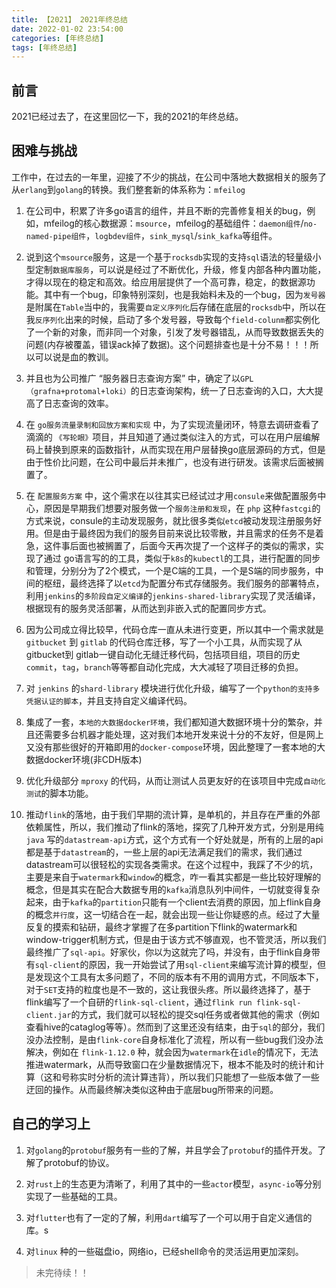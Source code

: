 ```yaml
---
title: 【2021】 2021年终总结
date: 2022-01-02 23:54:00
categories: [年终总结]
tags: [年终总结]
---
```


## 前言

2021已经过去了，在这里回忆一下，我的2021的年终总结。

<!-- more -->

## 困难与挑战

工作中，在过去的一年里，迎接了不少的挑战，在公司中落地大数据相关的服务了从`erlang`到`golang`的转换。我们整套新的体系称为：`mfeilog`

1. 在公司中，积累了许多go语言的组件，并且不断的完善修复相关的bug，例如，mfeilog的核心数据源：`msource`，mfeilog的基础组件：`daemon组件`/`no-named-pipe组件`，`logbdev组件`，`sink_mysql`/`sink_kafka`等组件。

2. 说到这个`msource`服务，这是一个基于`rocksdb`实现的支持`sql`语法的轻量级小型定制`数据库服务`，可以说是经过了不断优化，升级，修复内部各种内置功能，才得以现在的稳定和高效。给应用层提供了一个高可靠，稳定，的数据源功能。其中有一个bug，印象特别深刻，也是我始料未及的一个bug，因为`发号器`是附属在`Table`当中的，我需要`自定义序列化`后存储在底层的`rocksdb`中，所以在我`反序列化`出来的时候，启动了多个发号器，导致每个`field-colunm`都实例化了一个新的对象，而非同一个对象，引发了发号器错乱，从而导致数据丢失的问题(内存被覆盖，错误ack掉了数据)。这个问题排查也是十分不易！！！所以可以说是血的教训。

3. 并且也为公司推广 “服务器日志查询方案” 中，确定了以`GPL（grafna+protomal+loki）`的日志查询架构，统一了日志查询的入口，大大提高了日志查询的效率。

4. 在 `go服务流量录制和回放方案和实现` 中，为了实现流量闭环，特意去调研查看了 滴滴的 `《写轮眼》`项目，并且知道了通过类似注入的方式，可以在用户层编解码上替换到原来的函数指针，从而实现在用户层替换go底层源码的方式，但是由于性价比问题，在公司中最后并未推广，也没有进行研发。该需求后面被搁置了。

5. 在 `配置服务方案` 中，这个需求在以往其实已经试过才用`consule`来做配置服务中心，原因是早期我们想要对服务做一个`服务注册和发现`，在 `php` 这种`fastcgi`的方式来说，consule的主动发现服务，就比很多类似`etcd`被动发现注册服务好用。但是由于最终因为我们的服务目前来说比较零散，并且需求的任务不是着急，这件事后面也被搁置了，后面今天再次提了一个这样子的类似的需求，实现了通过 go语言写的的工具，类似于`k8s`的`kubectl`的工具，进行配置的同步和管理，分别分为了2个模式，一个是C端的工具，一个是S端的同步服务，中间的枢纽，最终选择了以`etcd`为配置分布式存储服务。我们服务的部署特点，利用`jenkins`的`多阶段自定义编译`的`jenkins-shared-library`实现了灵活编译，根据现有的服务灵活部署，从而达到非嵌入式的配置同步方式。

6. 因为公司成立得比较早，代码仓库一直从未进行变更，所以其中一个需求就是 `gitbucket` 到 `gitlab` 的代码仓库迁移，写了一个小工具，从而实现了从 gitbucket到 gitlab一键自动化无缝迁移代码，包括项目组，项目的历史`commit`，`tag`，`branch`等等都自动化完成，大大减轻了项目迁移的负担。

7. 对 `jenkins` 的`shard-library` 模块进行优化升级，编写了一个`python的支持多凭据认证的脚本`，并且支持自定义编译代码。

8. 集成了一套，`本地的大数据docker环境`，我们都知道大数据环境十分的繁杂，并且还需要多台机器才能处理，这对我们本地开发来说十分的不友好，但是网上又没有那些很好的开箱即用的`docker-compose`环境，因此整理了一套本地的大数据docker环境(非CDH版本)

9. 优化升级部分 `mproxy` 的代码，从而让测试人员更友好的在该项目中完成`自动化测试`的脚本功能。

10. 推动`flink`的落地，由于我们早期的流计算，是单机的，并且存在严重的外部依赖属性，所以，我们推动了flink的落地，探究了几种开发方式，分别是用纯`java` 写的`datastream-api`方式，这个方式有一个好处就是，所有的上层的api都是基于`datastream`的，一些上层的api无法满足我们的需求，我们通过datastream可以很轻松的实现各类需求。在这个过程中，我踩了不少的坑，主要是来自于`watermark`和`window`的概念，咋一看其实都是一些比较好理解的概念，但是其实在配合大数据专用的`kafka`消息队列中间件，一切就变得复杂起来，由于`kafka`的`partition`只能有一个client去消费的原因，加上flink自身的概念`并行度`，这一切结合在一起，就会出现一些让你疑惑的点。经过了大量反复的摸索和钻研，最终才掌握了在多partition下flink的watermark和window-trigger机制方式，但是由于该方式不够直观，也不管灵活，所以我们最终推广了`sql-api`。好家伙，你以为这就完了吗，并没有，由于flink自身带有`sql-client`的原因，我一开始尝试了用`sql-client`来编写流计算的模型，但是发现这个工具有太多问题了，不同的版本有不用的调用方式，不同版本下，对于`SET`支持的粒度也是不一致的，这让我很头疼。所以最终选择了，基于flink编写了一个自研的`flink-sql-client`，通过`flink run flink-sql-client.jar`的方式，我们就可以轻松的提交sql任务或者做其他的需求（例如查看hive的cataglog等等）。然而到了这里还没有结束，由于`sql`的部分，我们没办法控制，是由`flink-core`自身标准化了流程，所以有一些bug我们没办法解决，例如在 `flink-1.12.0` 种，就会因为`watermark`在`idle`的情况下，无法推进watermark，从而导致窗口在少量数据情况下，根本不能及时的统计和计算（这和号称实时分析的流计算违背），所以我们只能想了一些版本做了一些迂回的操作。从而最终解决类似这种由于底层bug所带来的问题。

## 自己的学习上

1. 对`golang`的`protobuf`服务有一些的了解，并且学会了`protobuf`的插件开发。了解了protobuf的协议。

2. 对`rust`上的生态更为清晰了，利用了其中的一些`actor`模型，`async-io`等分别实现了一些基础的工具。

3. 对`flutter`也有了一定的了解，利用`dart`编写了一个可以用于自定义通信的库。s

4. 对`linux` 种的一些磁盘io，网络io，已经shell命令的灵活运用更加深刻。


> 未完待续！！